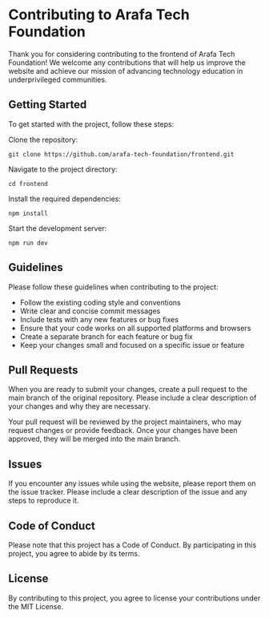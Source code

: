 # Contributing to Arafa Tech Foundation

Thank you for considering contributing to the frontend of Arafa Tech Foundation! We welcome any contributions that will help us improve the website and achieve our mission of advancing technology education in underprivileged communities.

## Getting Started
To get started with the project, follow these steps:

Clone the repository:

```git clone https://github.com/arafa-tech-foundation/frontend.git```

Navigate to the project directory:

```cd frontend```

Install the required dependencies:

```npm install```

Start the development server:

```npm run dev```

## Guidelines
Please follow these guidelines when contributing to the project:

- Follow the existing coding style and conventions
- Write clear and concise commit messages
- Include tests with any new features or bug fixes
- Ensure that your code works on all supported platforms and browsers
- Create a separate branch for each feature or bug fix
- Keep your changes small and focused on a specific issue or feature

## Pull Requests
When you are ready to submit your changes, create a pull request to the main branch of the original repository. Please include a clear description of your changes and why they are necessary.

Your pull request will be reviewed by the project maintainers, who may request changes or provide feedback. Once your changes have been approved, they will be merged into the main branch.

## Issues
If you encounter any issues while using the website, please report them on the issue tracker. Please include a clear description of the issue and any steps to reproduce it.

## Code of Conduct
Please note that this project has a Code of Conduct. By participating in this project, you agree to abide by its terms.

## License
By contributing to this project, you agree to license your contributions under the MIT License.
